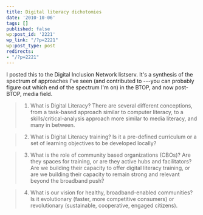 ```yaml
---
title: Digital literacy dichotomies
date: '2010-10-06'
tags: []
published: false
wp:post_id: '2221'
wp_link: "/?p=2221"
wp:post_type: post
redirects:
- "/?p=2221"
---
```


I posted this to the Digital Inclusion Network listserv. It's a synthesis of the spectrum of approaches I've seen (and contributed to ---you can probably figure out which end of the spectrum I'm on) in the BTOP, and now post-BTOP, media field.

>

> 1. What is Digital Literacy? There are several different conceptions, from a task-based approach similar to computer literacy, to a skills/critical-analysis approach more similar to media literacy, and many in between.

>

> 2. What is Digital Literacy training? Is it a pre-defined curriculum or a set of learning objectives to be developed locally?

>

> 3. What is the role of community based organizations (CBOs)? Are they spaces for training, or are they active hubs and facilitators? Are we building their capacity to offer digital literacy training, or are we building their capacity to remain strong and relevant beyond the broadband push?

>

> 4. What is our vision for healthy, broadband-enabled communities? Is it evolutionary (faster, more competitive consumers) or revolutionary (sustainable, cooperative, engaged citizens).

>

>
